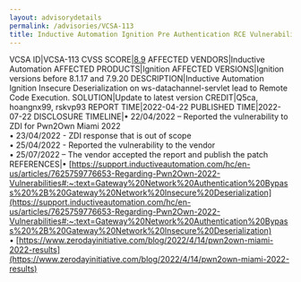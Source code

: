 ```yaml
---
layout: advisorydetails
permalink: /advisories/VCSA-113
title: Inductive Automation Ignition Pre Authentication RCE Vulnerability
---
```

VCSA ID|VCSA-113
CVSS SCORE|[8.9](https://nvd.nist.gov/vuln-metrics/cvss/v3-calculator?calculator&version=3.0&vector=(AV:N/AC:L/PR:N/UI:N/S:U/C:N/I:H/A:N))
AFFECTED VENDORS|Inductive Automation
AFFECTED PRODUCTS|Ignition
AFFECTED VERSIONS|Ignition versions before 8.1.17 and 7.9.20
DESCRIPTION|Inductive Automation Ignition Insecure Deserialization on ws-datachannel-servlet lead to Remote Code Execution.
SOLUTION|Update to latest version
CREDIT|Q5ca, hoangnx99, rskvp93
REPORT TIME|2022-04-22
PUBLISHED TIME|2022-07-22
DISCLOSURE TIMELINE|&#8226; 22/04/2022 – Reported the vulnerability to ZDI for Pwn2Own Miami 2022<br>&#8226; 23/04/2022 - ZDI response that is out of scope<br>&#8226; 25/04/2022 - Reported the vulnerability to the vendor<br>&#8226; 25/07/2022 – The vendor accepted the report and publish the patch
REFERENCES|&#8226; [https://support.inductiveautomation.com/hc/en-us/articles/7625759776653-Regarding-Pwn2Own-2022-Vulnerabilities#:~:text=Gateway%20Network%20Authentication%20Bypass%20%2B%20Gateway%20Network%20Insecure%20Deserialization](https://support.inductiveautomation.com/hc/en-us/articles/7625759776653-Regarding-Pwn2Own-2022-Vulnerabilities#:~:text=Gateway%20Network%20Authentication%20Bypass%20%2B%20Gateway%20Network%20Insecure%20Deserialization)<br>&#8226; [https://www.zerodayinitiative.com/blog/2022/4/14/pwn2own-miami-2022-results](https://www.zerodayinitiative.com/blog/2022/4/14/pwn2own-miami-2022-results)
